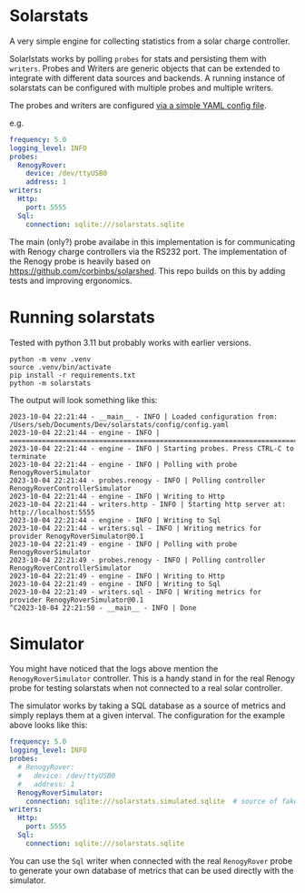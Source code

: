 # Solarstats

A very simple engine for collecting statistics from a solar charge controller.

Solarlstats works by polling `probes` for stats and persisting them with `writers`.  Probes and Writers are generic objects that can be extended to integrate with different data sources and backends. A running instance of solarstats can be configured with multiple probes and multiple writers.

The probes and writers are configured [via a simple YAML config file](config/README.md).

e.g.

```yaml
frequency: 5.0
logging_level: INFO
probes:
  RenogyRover:
    device: /dev/ttyUSB0
    address: 1
writers:
  Http:
    port: 5555
  Sql:
    connection: sqlite:///solarstats.sqlite
```

The main (only?) probe availabe in this implementation is for communicating with Renogy charge controllers via the RS232 port. The implementation of the Renogy probe is heavily based on https://github.com/corbinbs/solarshed. This repo builds on this by adding tests and improving ergonomics.

# Running solarstats

Tested with python 3.11 but probably works with earlier versions.

```
python -m venv .venv
source .venv/bin/activate
pip install -r requirements.txt
python -m solarstats
```

The output will look something like this:
```
2023-10-04 22:21:44 - __main__ - INFO | Loaded configuration from: /Users/seb/Documents/Dev/solarstats/config/config.yaml
2023-10-04 22:21:44 - engine - INFO | ================================================================================
2023-10-04 22:21:44 - engine - INFO | Starting probes. Press CTRL-C to terminate
2023-10-04 22:21:44 - engine - INFO | Polling with probe RenogyRoverSimulator
2023-10-04 22:21:44 - probes.renogy - INFO | Polling controller RenogyRoverControllerSimulator
2023-10-04 22:21:44 - engine - INFO | Writing to Http
2023-10-04 22:21:44 - writers.http - INFO | Starting http server at: http://localhost:5555
2023-10-04 22:21:44 - engine - INFO | Writing to Sql
2023-10-04 22:21:44 - writers.sql - INFO | Writing metrics for provider RenogyRoverSimulator@0.1
2023-10-04 22:21:49 - engine - INFO | Polling with probe RenogyRoverSimulator
2023-10-04 22:21:49 - probes.renogy - INFO | Polling controller RenogyRoverControllerSimulator
2023-10-04 22:21:49 - engine - INFO | Writing to Http
2023-10-04 22:21:49 - engine - INFO | Writing to Sql
2023-10-04 22:21:49 - writers.sql - INFO | Writing metrics for provider RenogyRoverSimulator@0.1
^C2023-10-04 22:21:50 - __main__ - INFO | Done
```

# Simulator

You might have noticed that the logs above mention the `RenogyRoverSimulator` controller. This is a
handy stand in for the real Renogy probe for testing solarstats when not connected to a real solar
controller.

The simulator works by taking a SQL database as a source of metrics and simply replays them at a given interval. The configuration for the example above looks like this:

```yaml
frequency: 5.0
logging_level: INFO
probes:
  # RenogyRover:
  #   device: /dev/ttyUSB0
  #   address: 1
  RenogyRoverSimulator:
    connection: sqlite:///solarstats.simulated.sqlite  # source of fake metrics
writers:
  Http:
    port: 5555
  Sql:
    connection: sqlite:///solarstats.sqlite
```

You can use the `Sql` writer when connected with the real `RenogyRover` probe to generate your own database of metrics that can be used directly with the simulator.